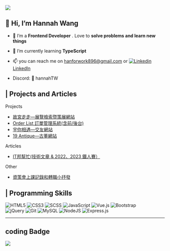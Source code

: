![](https://media.giphy.com/media/6W42KCwzXtPgfcGzsV/giphy.gif)
## 👋 Hi, I’m Hannah Wang ## 
- 🧡 I’m a **Frontend Developer** . Love to **solve problems and learn new things**
- 🌱 I’m currently learning **TypeScript**

- 📫 you can reach me on <hanforwork896@gmail.com> or [![Linkedin](https://i.stack.imgur.com/gVE0j.png) LinkedIn](https://www.linkedin.com/in/%E6%B6%B5-%E7%8E%8B-9b40b0242)
- Discord: 🔎 hannahTW

## | Projects and Articles ##
Projects

* [故宮走走—展覽檢索暨策展網站](https://palacewalk.vercel.app/#/)
*  [Order List 訂單管理系統(含前/後台)](https://orderlists.netlify.app/)
* [宇你相遇—交友網站](https://github.com/hangineer/Dating-Website)
* [19 Antique—古董網站](https://hangineer.github.io/Antique-Website/)



Articles 
* [IT邦幫忙(技術文章 & 2022、2023 鐵人賽）](https://ithelp.ithome.com.tw/users/20149362)

Other
* [資策會上課記錄和轉職小抒發](https://hangineer.github.io/)

<!---
hangineer/hangineer is a ✨ special ✨ repository because its `README.md` (this file) appears on your GitHub profile.
You can click the Preview link to take a look at your changes.
--->
## | Programming Skills ##
![HTML5](https://img.shields.io/badge/html5-%23E34F26.svg?style=for-the-badge&logo=html5&logoColor=white)
![CSS3](https://img.shields.io/badge/css3-%231572B6.svg?style=for-the-badge&logo=css3&logoColor=white)
![SCSS](https://img.shields.io/badge/Sass-CC6699?style=for-the-badge&logo=sass&logoColor=white)
![JavaScript](https://img.shields.io/badge/javascript-%23323330.svg?style=for-the-badge&logo=javascript&logoColor=%23F7DF1E)
![Vue.js](https://img.shields.io/badge/Vue.js-35495E?style=for-the-badge&logo=vue.js&logoColor=4FC08D)
![Bootstrap](https://img.shields.io/badge/bootstrap-%23563D7C.svg?style=for-the-badge&logo=bootstrap&logoColor=white)  
![jQuery](https://img.shields.io/badge/jquery-%230769AD.svg?style=for-the-badge&logo=jquery&logoColor=white)
![Git](https://img.shields.io/badge/git-%23F05033.svg?style=for-the-badge&logo=git&logoColor=white)
![MySQL](https://img.shields.io/badge/mysql-%2300f.svg?style=for-the-badge&logo=mysql&logoColor=white)
![NodeJS](https://img.shields.io/badge/node.js-6DA55F?style=for-the-badge&logo=node.js&logoColor=white)
![Express.js](https://img.shields.io/badge/express.js-%23404d59.svg?style=for-the-badge&logo=express&logoColor=%2361DAFB)

--- 

## coding Badge
![](https://www.codewars.com/users/hangineer/badges/small)

<!-- [![Hannah's GitHub stats](https://github-readme-stats.vercel.app/api?username=anuraghazra)](https://github.com/anuraghazra/github-readme-stats) -->
